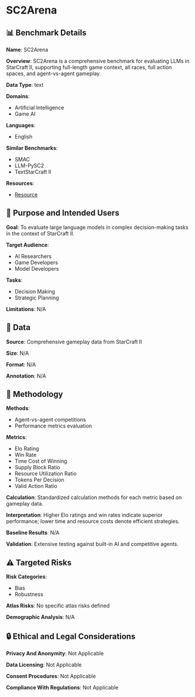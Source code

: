 # SC2Arena

## 📊 Benchmark Details

**Name**: SC2Arena

**Overview**: SC2Arena is a comprehensive benchmark for evaluating LLMs in StarCraft II, supporting full-length game context, all races, full action spaces, and agent-vs-agent gameplay.

**Data Type**: text

**Domains**:
- Artificial Intelligence
- Game AI

**Languages**:
- English

**Similar Benchmarks**:
- SMAC
- LLM-PySC2
- TextStarCraft II

**Resources**:
- [Resource](https://arxiv.org/abs/2508.10428)

## 🎯 Purpose and Intended Users

**Goal**: To evaluate large language models in complex decision-making tasks in the context of StarCraft II.

**Target Audience**:
- AI Researchers
- Game Developers
- Model Developers

**Tasks**:
- Decision Making
- Strategic Planning

**Limitations**: N/A

## 💾 Data

**Source**: Comprehensive gameplay data from StarCraft II

**Size**: N/A

**Format**: N/A

**Annotation**: N/A

## 🔬 Methodology

**Methods**:
- Agent-vs-agent competitions
- Performance metrics evaluation

**Metrics**:
- Elo Rating
- Win Rate
- Time Cost of Winning
- Supply Block Ratio
- Resource Utilization Ratio
- Tokens Per Decision
- Valid Action Ratio

**Calculation**: Standardized calculation methods for each metric based on gameplay data.

**Interpretation**: Higher Elo ratings and win rates indicate superior performance; lower time and resource costs denote efficient strategies.

**Baseline Results**: N/A

**Validation**: Extensive testing against built-in AI and competitive agents.

## ⚠️ Targeted Risks

**Risk Categories**:
- Bias
- Robustness

**Atlas Risks**:
No specific atlas risks defined

**Demographic Analysis**: N/A

## 🔒 Ethical and Legal Considerations

**Privacy And Anonymity**: Not Applicable

**Data Licensing**: Not Applicable

**Consent Procedures**: Not Applicable

**Compliance With Regulations**: Not Applicable
